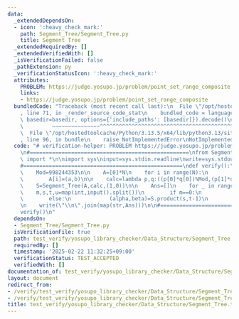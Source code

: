 ```yaml
---
data:
  _extendedDependsOn:
  - icon: ':heavy_check_mark:'
    path: Segment_Tree/Segment_Tree.py
    title: Segment Tree
  _extendedRequiredBy: []
  _extendedVerifiedWith: []
  _isVerificationFailed: false
  _pathExtension: py
  _verificationStatusIcon: ':heavy_check_mark:'
  attributes:
    PROBLEM: https://judge.yosupo.jp/problem/point_set_range_composite
    links:
    - https://judge.yosupo.jp/problem/point_set_range_composite
  bundledCode: "Traceback (most recent call last):\n  File \"/opt/hostedtoolcache/Python/3.13.5/x64/lib/python3.13/site-packages/onlinejudge_verify/documentation/build.py\"\
    , line 71, in _render_source_code_stat\n    bundled_code = language.bundle(stat.path,\
    \ basedir=basedir, options={'include_paths': [basedir]}).decode()\n          \
    \         ~~~~~~~~~~~~~~~^^^^^^^^^^^^^^^^^^^^^^^^^^^^^^^^^^^^^^^^^^^^^^^^^^^^^^^^^^^^^^^^^^\n\
    \  File \"/opt/hostedtoolcache/Python/3.13.5/x64/lib/python3.13/site-packages/onlinejudge_verify/languages/python.py\"\
    , line 96, in bundle\n    raise NotImplementedError\nNotImplementedError\n"
  code: "# verification-helper: PROBLEM https://judge.yosupo.jp/problem/point_set_range_composite\n\
    \n#==================================================\nfrom Segment_Tree.Segment_Tree\
    \ import *\n\nimport sys\ninput=sys.stdin.readline\nwrite=sys.stdout.write\n\n\
    #==================================================\ndef verify():\n    N,Q=map(int,input().split())\n\
    \    Mod=998244353\n\n    A=[0]*N\n    for i in range(N):\n        a,b=map(int,input().split())\n\
    \        A[i]=(a,b)\n\n    calc=lambda p,q:((p[0]*q[0])%Mod,(p[1]*q[0]+q[1])%Mod)\n\
    \    S=Segment_Tree(A,calc,(1,0))\n\n    Ans=[]\n    for _ in range(Q):\n    \
    \    m,s,t,u=map(int,input().split())\n        if m==0:\n            S.update(s,(t,u))\n\
    \        else:\n            (alpha,beta)=S.product(s,t-1)\n            Ans.append((alpha*u+beta)%Mod)\n\
    \n    write(\"\\n\".join(map(str,Ans)))\n\n#==================================================\n\
    verify()\n"
  dependsOn:
  - Segment_Tree/Segment_Tree.py
  isVerificationFile: true
  path: test_verify/yosupo_library_checker/Data_Structure/Segment_Tree.test.py
  requiredBy: []
  timestamp: '2025-02-22 11:32:25+09:00'
  verificationStatus: TEST_ACCEPTED
  verifiedWith: []
documentation_of: test_verify/yosupo_library_checker/Data_Structure/Segment_Tree.test.py
layout: document
redirect_from:
- /verify/test_verify/yosupo_library_checker/Data_Structure/Segment_Tree.test.py
- /verify/test_verify/yosupo_library_checker/Data_Structure/Segment_Tree.test.py.html
title: test_verify/yosupo_library_checker/Data_Structure/Segment_Tree.test.py
---
```

